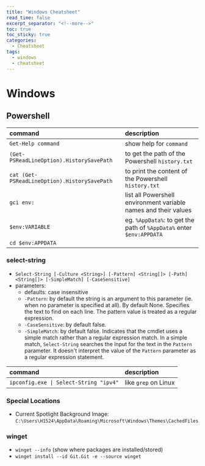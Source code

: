 ```yaml
---
title: "Windows Cheatsheet"
read_time: false
excerpt_separator: "<!--more-->"
toc: true
toc_sticky: true
categories:
  - Cheatsheet
tags:
  - windows
  - cheatsheet
---
```


# Windows

## Powershell

| command                                      | description                                                          |
| :------------------------------------------- | :------------------------------------------------------------------- |
| `Get-Help command`                           | show help for `command`                                              |
| `(Get-PSReadLineOption).HistorySavePath`     | to get the path of the Powershell `history.txt`                      |
| `cat (Get-PSReadLineOption).HistorySavePath` | to print the content of the Powershell `history.txt`                 |
| `gci env:`                                   | list all Powershell environment variable names and their values      |
| `$env:VARIABLE`                              | eg. `%AppData%`: to get the path of `%AppData%` enter `$env:APPDATA` |
| `cd $env:APPDATA`                            |

### select-string

- `Select-String [-Culture <String>] [-Pattern] <String[]> [-Path] <String[]> [-SimpleMatch] [-CaseSensitive]`
- parameters:
  - defaults: case insensitive
  - `-Pattern`: by default the string is an argument to this parameter (ie. when no parameter is specified at all). By default None. Specifies the text to find on each line. The pattern value is treated as a regular expression.
  - `-CaseSensitive`: by default false.
  - `-SimpleMatch`: by default false. Indicates that the cmdlet uses a simple match rather than a regular expression match. In a simple match, `Select-String` searches the input for the text in the `Pattern` parameter. It doesn't interpret the value of the `Pattern` parameter as a regular expression statement.

| command                                | description          |
| :------------------------------------- | :------------------- |
| `ipconfig.exe \| Select-String "ipv4"` | like `grep` on Linux |

### Special Locations

- Current Spotlight Background Image: `C:\Users\H1524\AppData\Roaming\Microsoft\Windows\Themes\CachedFiles`

### winget

- `winget --info` (show where packages are installed/stored)
- `winget install --id Git.Git -e --source winget`
